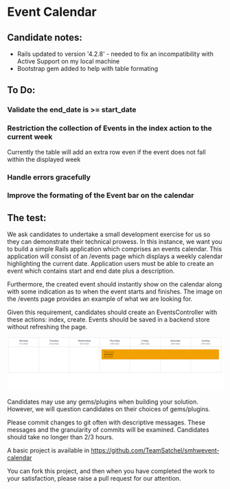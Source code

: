 # Event Calendar

## Candidate notes:
- Rails updated to version '4.2.8' - needed to fix an incompatibility with Active Support on my local machine
- Bootstrap gem added to help with table formating

## To Do:
### Validate the end_date is >= start_date
### Restriction the collection of Events in the index action to the current week
Currently the table will add an extra row even if the event does not fall within the displayed week
### Handle errors gracefully
### Improve the formating of the Event bar on the calendar

## The test:
We ask candidates to undertake a small development exercise for us so they can demonstrate their technical prowess. In this instance, we want you to build a simple Rails application which comprises an events calendar. This application will consist of an /events page which displays a weekly calendar highlighting the current date. Application users must be able to create an event which contains start and end date plus a description.

Furthermore, the created event should instantly show on the calendar along with some indication as to when the event starts and finishes. The image on the /events page provides an example of what we are looking for.

Given this requirement, candidates should create an EventsController with these actions: index, create.
Events should be saved in a backend store without refreshing the page.

![example](app/assets/images/events_calendar.png)

Candidates may use any gems/plugins when building your solution. However, we will question candidates on their choices of gems/plugins.

Please commit changes to git often with descriptive messages. These messages and the granularity of commits will be examined.
Candidates should take no longer than 2/3 hours.

A basic project is available in https://github.com/TeamSatchel/smhw­event­calendar

You can fork this project, and then when you have completed the work to your satisfaction, please raise a pull request for our attention.

